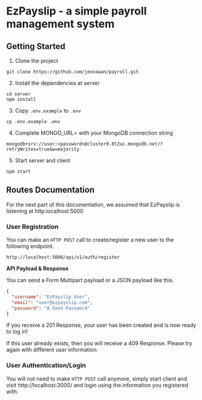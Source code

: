 # EzPayslip - a simple payroll management system

## Getting Started

1.  Clone the project

```shell
git clone https://github.com/jennawan/payroll.git
```

2.  Install the dependencies at server

```shell
cd server
npm install
```

3. Copy `.env.example` to `.env`

```shell
cp .env.example .env
```

4. Complete MONGO_URL= with your MongoDB connection string

```
mongodb+srv://user:<password>@cluster0.8t2uc.mongodb.net/?retryWrites=true&w=majority
```

5. Start server and client

```shell
npm start
```

## Routes Documentation

For the next part of this documentation, we assumed that EzPayslip is listening at http:localhost:5000

### User Registration

You can make an `HTTP POST` call to create/register a new user to the following endpoint.

```shell
http://localhost:5000/api/v1/auth/register
```

**API Payload & Response**

You can send a Form Multipart payload or a JSON payload like this.

```json
{
  "username": "EzPayslip User",
  "email": "user@ezpayslip.com",
  "password": "A Good Password"
}
```

If you receive a 201 Response, your user has been created and is now ready to log in!

If this user already exists, then you will receive a 409 Response. Please try again with different user information.

### User Authentication/Login

You will not need to make `HTTP POST` call anymore, simply start client and visit http://localhost:3000/ and login using the information you registered with.
